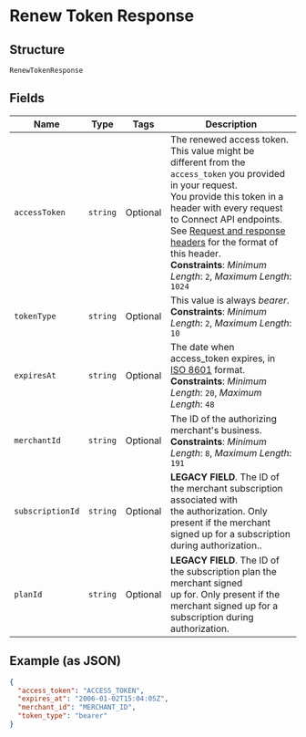
# Renew Token Response

## Structure

`RenewTokenResponse`

## Fields

| Name | Type | Tags | Description |
|  --- | --- | --- | --- |
| `accessToken` | `string` | Optional | The renewed access token.<br>This value might be different from the `access_token` you provided in your request.<br>You provide this token in a header with every request to Connect API endpoints.<br>See [Request and response headers](https://developer.squareup.com/docs/api/connect/v2/#requestandresponseheaders) for the format of this header.<br>**Constraints**: *Minimum Length*: `2`, *Maximum Length*: `1024` |
| `tokenType` | `string` | Optional | This value is always _bearer_.<br>**Constraints**: *Minimum Length*: `2`, *Maximum Length*: `10` |
| `expiresAt` | `string` | Optional | The date when access_token expires, in [ISO 8601](http://www.iso.org/iso/home/standards/iso8601.htm) format.<br>**Constraints**: *Minimum Length*: `20`, *Maximum Length*: `48` |
| `merchantId` | `string` | Optional | The ID of the authorizing merchant's business.<br>**Constraints**: *Minimum Length*: `8`, *Maximum Length*: `191` |
| `subscriptionId` | `string` | Optional | __LEGACY FIELD__. The ID of the merchant subscription associated with<br>the authorization. Only present if the merchant signed up for a subscription<br>during authorization.. |
| `planId` | `string` | Optional | __LEGACY FIELD__. The ID of the subscription plan the merchant signed<br>up for. Only present if the merchant signed up for a subscription during<br>authorization. |

## Example (as JSON)

```json
{
  "access_token": "ACCESS_TOKEN",
  "expires_at": "2006-01-02T15:04:05Z",
  "merchant_id": "MERCHANT_ID",
  "token_type": "bearer"
}
```

